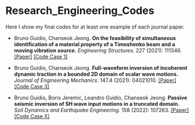 # Research_Engineering_Codes

Here I show my final codes for at least one example of each journal paper.

- Bruno Guidio, Chanseok Jeong. **On the feasibility of simultaneous identification of a material property of a Timoshenko beam and a moving vibration source.** *Engineering Structures*. 227 (2021): 111346. [[Paper]](https://www.sciencedirect.com/science/article/abs/pii/S014102962033947X) [[Code Case 1]](https://github.com/brunoguidio/Research_Engineering_Codes/tree/main/2021_Engineering_Structures)

- Bruno Guidio, Chanseok Jeong. **Full-waveform inversion of incoherent dynamic traction in a bounded 2D domain of scalar wave motions.** *Journal of Engineering Mechanics*. 147.4 (2021): 04021010. [[Paper]](https://ascelibrary.org/doi/10.1061/%28ASCE%29EM.1943-7889.0001909) [[Code Case 3]](https://github.com/brunoguidio/Research_Engineering_Codes/tree/main/2021_Journal_Engineering_Mechanics)

- Bruno Guidio, Boris Jeremic, Leandro Guidio, Chanseok Jeong. **Passive seismic inversion of SH wave input motions in a truncated domain.** *Soil Dynamics and Earthquake Engineering*. 158 (2022): 107263. [[Paper]](https://doi.org/10.1016/j.soildyn.2022.107263) [[Code Case X]](https://github.com/brunoguidio/Research_Engineering_Codes/tree/main/2022_SDEE)
